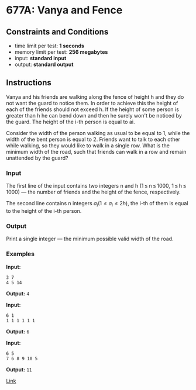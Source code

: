 # 677A: Vanya and Fence

## Constraints and Conditions

- time limit per test: **1 seconds**
- memory limit per test: **256 megabytes**
- input: **standard input**
- output: **standard output**

## Instructions

Vanya and his friends are walking along the fence of height h and they do not want the guard to notice them. In order to achieve this the height of each of the friends should not exceed h. If the height of some person is greater than h he can bend down and then he surely won't be noticed by the guard. The height of the i-th person is equal to ai.

Consider the width of the person walking as usual to be equal to 1, while the width of the bent person is equal to 2. Friends want to talk to each other while walking, so they would like to walk in a single row. What is the minimum width of the road, such that friends can walk in a row and remain unattended by the guard?

### Input

The first line of the input contains two integers n and h (1 ≤ n ≤ 1000, 1 ≤ h ≤ 1000) — the number of friends and the height of the fence, respectively.

The second line contains n integers $a_i (1 ≤ a_i ≤ 2h)$, the i-th of them is equal to the height of the i-th person.

### Output

Print a single integer — the minimum possible valid width of the road.

### Examples

**Input:**

```
3 7
4 5 14
```

**Output:**
`4`

**Input:**

```
6 1
1 1 1 1 1 1
```

**Output:**
`6`

**Input:**

```
6 5
7 6 8 9 10 5
```

**Output:**
`11`

[Link](https://codeforces.com/problemset/problem/677/A)
